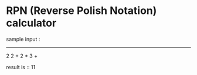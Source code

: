 # RPN (Reverse Polish Notation) calculator  

sample input :   

-------------

  
2 2 + 2 * 3 +   

result is :: 11  

  

